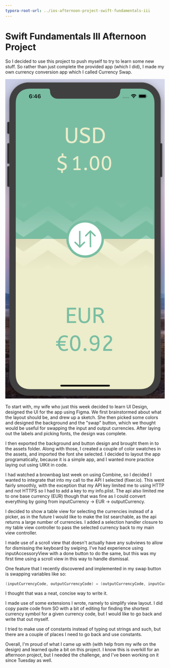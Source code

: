 ```yaml
---
typora-root-url: ../ios-afternoon-project-swift-fundamentals-iii
---
```


# Swift Fundamentals III Afternoon Project

So I decided to use this project to push myself to try to learn some new stuff. So rather than just complete the provided app (which I did), I made my own currency conversion app which I called Currency Swap. 

![ScreenShot](/images/ScreenShot.png)

To start with, my wife who just this week decided to learn UI Design, designed the UI for the app using Figma. We first brainstormed about what the layout should be, and drew up a sketch. She then picked some colors and designed the background and the "swap" button, which we thought would be useful for swapping the input and output currencies. After laying out the labels and picking fonts, the design was complete.

I then exported the background and button design and brought them in to the assets folder. Along with those, I created a couple of color swatches in the assets, and imported the font she selected. I decided to layout the app programatically, because it is a simple app, and I wanted more practice laying out using UIKit in code.

I had watched a brownbag last week on using Combine, so I decided I wanted to integrate that into my call to the API I selected (fixer.io). This went fairly smoothly, with the exception that my API key limited me to using HTTP and not HTTPS so I had to add a key to my info.plist. The api also limited me to one base currency (EUR) though that was fine as I could convert everything by going from inputCurrency -> EUR -> outputCurrency.

I decided to show a table view for selecting the currencies instead of a picker, as in the future I would like to make the list searchable, as the api returns a large number of currencies. I added a selection handler closure to my table view controller to pass the selected currency back to my main view controller.

I made use of a scroll view that doesn't actually have any subviews to allow for dismissing the keyboard by swiping. I've had experience using inputAccessoryView with a done button to do the same, but this was my first time using a scroll view in this way to handle dismissal.

One feature that I recently discovered and implemented in my swap button is swapping variables like so:

```swift
(inputCurrencyCode, outputCurrencyCode) = (outputCurrencyCode, inputCurrencyCode)
```

I thought that was a neat, concise way to write it.

I made use of some extensions I wrote, namely to simplify view layout. I did copy paste code from SO with a bit of editing for finding the shortest currency symbol for a given currency code, but I would like to go back and write that out myself.

I tried to make use of constants instead of typing out strings and such, but there are a couple of places I need to go back and use constants.

Overall, I'm proud of what I came up with (with help from my wife on the design) and learned quite a bit on this project. I know this is overkill for an afternoon project, but I needed the challenge, and I've been working on it since Tuesday as well.

